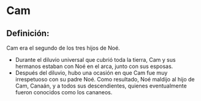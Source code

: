 # Cam

## Definición: 

Cam era el segundo de los tres hijos de Noé.

* Durante el diluvio universal que cubrió toda la tierra, Cam y sus hermanos estaban con Noé en el arca, junto con sus esposas.
* Después del diluvio, hubo una ocasión en que Cam fue muy irrespetuoso con su padre Noé. Como resultado, Noé maldijo al hijo de Cam, Canaán, y a todos sus descendientes, quienes eventualmente fueron conocidos como los cananeos.

